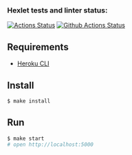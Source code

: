 ### Hexlet tests and linter status:
[![Actions Status](https://github.com/mellyssy/frontend-project-lvl4/workflows/hexlet-check/badge.svg)](https://github.com/mellyssy/frontend-project-lvl4/actions) [![Github Actions Status](https://github.com/hexlet-components/projects-frontend-l4-server/workflows/Node%20CI/badge.svg)](https://github.com/mellyssy/frontend-project-lvl4/actions)

## Requirements

* [Heroku CLI](https://devcenter.heroku.com/articles/heroku-cli)

## Install

```sh
$ make install
```

## Run

```sh
$ make start
# open http://localhost:5000
```
